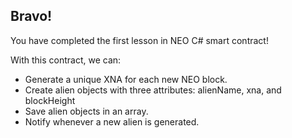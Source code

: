 ## Bravo! 

You have completed the first lesson in NEO C# smart contract! 

With this contract, we can: 

- Generate a unique XNA for each new NEO block. 
- Create alien objects with three attributes: alienName, xna, and blockHeight
- Save alien objects in an array. 
- Notify whenever a new alien is generated. 
